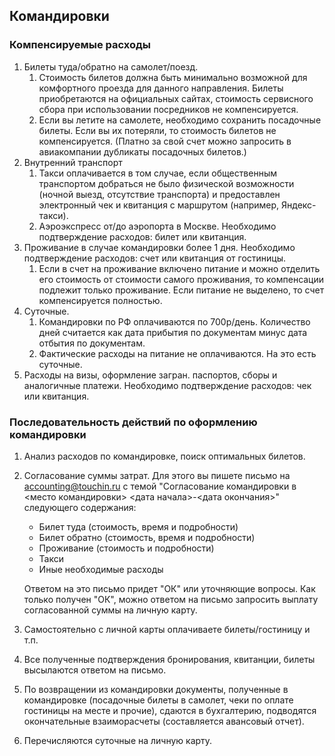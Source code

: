 ## Командировки

### Компенсируемые расходы

1. Билеты туда/обратно на самолет/поезд.
   1. Стоимость билетов должна быть минимально возможной для комфортного проезда для данного направления. Билеты приобретаются на официальных сайтах, стоимость сервисного сбора при использовании посредников не компенсируется.
   1. Если вы летите на самолете, необходимо сохранить посадочные билеты. Если вы их потеряли, то стоимость билетов не компенсируется. (Платно за свой счет можно запросить в авиакомпании дубликаты посадочных билетов.)
1. Внутренний транспорт
   1. Такси оплачивается в том случае, если общественным транспортом добраться не было физической возможности (ночной выезд, отсутствие транспорта) и предоставлен электронный чек и квитанция с маршрутом (например, Яндекс-такси). 
   1. Аэроэкспресс от/до аэропорта в Москве. Необходимо подтверждение расходов: билет или квитанция.
1. Проживание в случае командировки более 1 дня. Необходимо подтверждение расходов: счет или квитанция от гостиницы.
   1. Если в счет на проживание включено питание и можно отделить его стоимость от стоимости самого проживания, то компенсации подлежит только проживание. Если питание не выделено, то счет компенсируется полностью.
1. Суточные.
   1. Командировки по РФ оплачиваются по 700р/день. Количество дней считается как дата прибытия по документам минус дата отбытия по документам.
   1. Фактические расходы на питание не оплачиваются. На это есть суточные.
1. Расходы на визы, оформление загран. паспортов, сборы и аналогичные платежи. Необходимо подтверждение расходов: чек или квитанция.

### Последовательность действий по оформлению командировки

1. Анализ расходов по командировке, поиск оптимальных билетов.
1. Согласование суммы затрат.
Для этого вы пишете письмо на accounting@touchin.ru с темой "Согласование командировки в <место командировки> <дата начала>-<дата окончания>" следующего содержания:
   * Билет туда (стоимость, время и подробности)
   * Билет обратно (стоимость, время и подробности)
   * Проживание (стоимость и подробности)
   * Такси
   * Иные необходимые расходы
   
   Ответом на это письмо придет "ОК" или уточняющие вопросы.
   Как только получен "ОК", можно ответом на письмо запросить выплату согласованной суммы на личную карту.
1. Самостоятельно с личной карты оплачиваете билеты/гостиницу и т.п.
1. Все полученные подтверждения бронирования, квитанции, билеты высылаются ответом на письмо.
1. По возвращении из командировки документы, полученные в командировке (посадочные билеты в самолет, чеки по оплате гостиницы на месте и прочие), сдаются в бухгалтерию, подводятся окончательные взаиморасчеты (составляется авансовый отчет).
1. Перечисляются суточные на личную карту.
